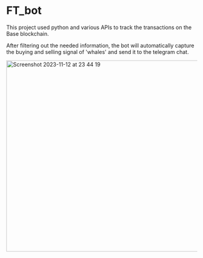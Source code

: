 # FT_bot

This project used python and various APIs to track the transactions on the Base blockchain.

After filtering out the needed information, the bot will automatically capture the buying and selling signal of 'whales' and send it to the telegram chat.

<img width="505" alt="Screenshot 2023-11-12 at 23 44 19" src="https://github.com/pingyujc/FT_bot/assets/75823989/3592103d-8b76-4adf-aa35-6388dc722c98">
